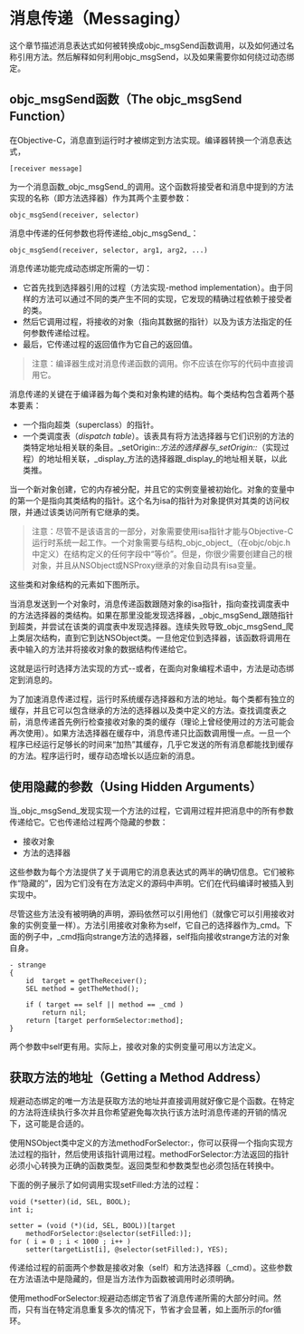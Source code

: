 # 消息传递（Messaging）

这个章节描述消息表达式如何被转换成objc\_msgSend函数调用，以及如何通过名称引用方法。然后解释如何利用objc\_msgSend，以及如果需要你如何绕过动态绑定。

## objc\_msgSend函数（The objc\_msgSend Function）

在Objective-C，消息直到运行时才被绑定到方法实现。编译器转换一个消息表达式，

```
[receiver message]
```

为一个消息函数_objc\_msgSend_的调用。这个函数将接受者和消息中提到的方法实现的名称（即方法选择器）作为其两个主要参数：

```
objc_msgSend(receiver, selector)
```

消息中传递的任何参数也将传递给_objc\_msgSend_：

```
objc_msgSend(receiver, selector, arg1, arg2, ...)
```

消息传递功能完成动态绑定所需的一切：

* 它首先找到选择器引用的过程（方法实现-method implementation）。由于同样的方法可以通过不同的类产生不同的实现，它发现的精确过程依赖于接受者的类。
* 然后它调用过程，将接收的对象（指向其数据的指针）以及为该方法指定的任何参数传递给过程。
* 最后，它传递过程的返回值作为它自己的返回值。

> 注意：编译器生成对消息传递函数的调用。你不应该在你写的代码中直接调用它。

消息传递的关键在于编译器为每个类和对象构建的结构。每个类结构包含着两个基本要素：

* 一个指向超类（superclass）的指针。
* 一个类调度表（_dispatch table_）。该表具有将方法选择器与它们识别的方法的类特定地址相关联的条目。_setOrigin::_方法的选择器与_setOrigin::_（实现过程）的地址相关联，_display_方法的选择器跟_display_的地址相关联，以此类推。

当一个新对象创建，它的内存被分配，并且它的实例变量被初始化。对象的变量中的第一个是指向其类结构的指针。这个名为isa的指针为对象提供对其类的访问权限，并通过该类访问所有它继承的类。

> 注意：尽管不是该语言的一部分，对象需要使用isa指针才能与Objective-C运行时系统一起工作。一个对象需要与结构_objc\_object_（在objc/objc.h中定义）在结构定义的任何字段中“等价”。但是，你很少需要创建自己的根对象，并且从NSObject或NSProxy继承的对象自动具有isa变量。

这些类和对象结构的元素如下图所示。

当消息发送到一个对象时，消息传递函数跟随对象的isa指针，指向查找调度表中的方法选择器的类结构。如果在那里没能发现选择器，_objc\_msgSend_跟随指针到超类，并尝试在该类的调度表中发现选择器。连续失败导致_objc\_msgSend_爬上类层次结构，直到它到达NSObject类。一旦他定位到选择器，该函数将调用在表中输入的方法并将接收对象的数据结构传递给它。

这就是运行时选择方法实现的方式--或者，在面向对象编程术语中，方法是动态绑定到消息的。

为了加速消息传递过程，运行时系统缓存选择器和方法的地址。每个类都有独立的缓存，并且它可以包含继承的方法的选择器以及类中定义的方法。查找调度表之前，消息传递首先例行检查接收对象的类的缓存（理论上曾经使用过的方法可能会再次使用）。如果方法选择器在缓存中，消息传递只比函数调用慢一点。一旦一个程序已经运行足够长的时间来“加热”其缓存，几乎它发送的所有消息都能找到缓存的方法。程序运行时，缓存动态增长以适应新的消息。

## 使用隐藏的参数（Using Hidden Arguments）

当_objc\_msgSend_发现实现一个方法的过程，它调用过程并把消息中的所有参数传递给它。它也传递给过程两个隐藏的参数：

* 接收对象
* 方法的选择器

这些参数为每个方法提供了关于调用它的消息表达式的两半的确切信息。它们被称作“隐藏的”，因为它们没有在方法定义的源码中声明。它们在代码编译时被插入到实现中。

尽管这些方法没有被明确的声明，源码依然可以引用他们（就像它可以引用接收对象的实例变量一样）。方法引用接收对象称为self，它自己的选择器作为\_cmd。下面的例子中，\_cmd指向strange方法的选择器，self指向接收strange方法的对象自身。

```
- strange
{
    id  target = getTheReceiver();
    SEL method = getTheMethod();

    if ( target == self || method == _cmd )
        return nil;
    return [target performSelector:method];
}
```

两个参数中self更有用。实际上，接收对象的实例变量可用以方法定义。

## 获取方法的地址（Getting a Method Address）

规避动态绑定的唯一方法是获取方法的地址并直接调用就好像它是个函数。在特定的方法将连续执行多次并且你希望避免每次执行该方法时消息传递的开销的情况下，这可能是合适的。

使用NSObject类中定义的方法methodForSelector:，你可以获得一个指向实现方法过程的指针，然后使用该指针调用过程。methodForSelector:方法返回的指针必须小心转换为正确的函数类型。返回类型和参数类型也必须包括在转换中。

下面的例子展示了如何调用实现setFilled:方法的过程：

```
void (*setter)(id, SEL, BOOL);
int i;

setter = (void (*)(id, SEL, BOOL))[target
    methodForSelector:@selector(setFilled:)];
for ( i = 0 ; i < 1000 ; i++ )
    setter(targetList[i], @selector(setFilled:), YES);
```

传递给过程的前面两个参数是接收对象（self）和方法选择器（\_cmd）。这些参数在方法语法中是隐藏的，但是当方法作为函数被调用时必须明确。

使用methodForSelector:规避动态绑定节省了消息传递所需的大部分时间。然而，只有当在特定消息重复多次的情况下，节省才会显著，如上面所示的for循环。


